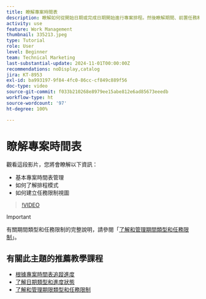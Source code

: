 ```yaml
---
title: 瞭解專案時間表
description: 瞭解如何從開始日期或完成日期開始進行專案排程。然後瞭解期間、前置任務和任務限制對專案計劃有何影響。
activity: use
feature: Work Management
thumbnail: 335213.jpeg
type: Tutorial
role: User
level: Beginner
team: Technical Marketing
last-substantial-update: 2024-11-01T00:00:00Z
recommendations: noDisplay,catalog
jira: KT-8953
exl-id: ba993197-9f84-4fc0-86cc-cf849c889f56
doc-type: video
source-git-commit: f033b210268e8979ee15abe812e6ad85673eeedb
workflow-type: ht
source-wordcount: '97'
ht-degree: 100%

---
```


# 瞭解專案時間表

觀看這段影片，您將會瞭解以下資訊：

* 基本專案時間表管理
* 如何了解排程模式
* 如何建立任務限制視圖

>[!VIDEO](https://video.tv.adobe.com/v/335213/?quality=12&learn=on)

>[!IMPORTANT]
>
>有關期間類型和任務限制的完整說明，請參閱「[了解和管理期間類型和任務限制](/help/manage-work/intermediate-projects/understand-and-manage-duration-types-and-task-constraints.md)」。

## 有關此主題的推薦教學課程

* [根據專案時間表追蹤進度](/help/manage-work/project-timelines/track-work-progress-from-the-project-timeline.md)
* [了解日期類型和進度狀態](/help/manage-work/project-timelines/understand-task-dates-and-progress-status.md)
* [了解和管理期限類型和任務限制](/help/manage-work/intermediate-projects/understand-and-manage-duration-types-and-task-constraints.md)

